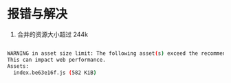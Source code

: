 <!--
 * @Author: your name
 * @Date: 2021-06-11 11:03:01
 * @LastEditTime: 2021-06-11 11:05:43
 * @LastEditors: Please set LastEditors
 * @Description: In User Settings Edit
 * @FilePath: /webpack5/note/报错.md
-->

# 报错与解决

1. 合并的资源大小超过 244k

```bash

WARNING in asset size limit: The following asset(s) exceed the recommended size limit (244 KiB).
This can impact web performance.
Assets:
  index.be63e16f.js (582 KiB)

```

